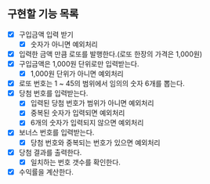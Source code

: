 ## 구현할 기능 목록
- [x] 구입금액 입력 받기
  - [x] 숫자가 아니면 예외처리
- [x] 입력한 금액 만큼 로또를 발행한다.(로또 한장의 가격은 1,000원)
- [x] 구입금액은 1,000원 단위로만 입력받는다.
  - [x] 1,000원 단위가 아니면 예외처리
- [x] 로또 번호는 1 ~ 45의 범위에서 임의의 숫자 6개를 뽑는다.
- [x] 당첨 번호를 입력받는다.
  - [x] 입력된 당첨 번호가 범위가 아니면 예외처리
  - [x] 중복된 숫자가 입력되면 예외처리
  - [x] 6개의 숫자가 입력되지 않으면 예외처리
- [x] 보너스 번호를 입력받는다.
  - [x] 당첨 번호와 중복되는 번호가 있으면 예외처리
- [x] 당첨 결과를 출력한다.
  - [x] 일치하는 번호 갯수를 확인한다.
- [x] 수익률을 계산한다.